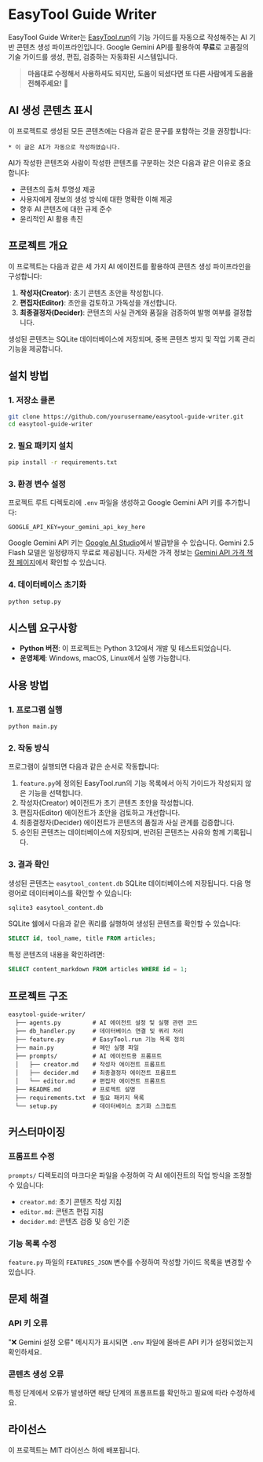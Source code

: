 # EasyTool Guide Writer

EasyTool Guide Writer는 [EasyTool.run](https://easytool.run)의 기능 가이드를 자동으로 작성해주는 AI 기반 콘텐츠 생성 파이프라인입니다. Google Gemini API를 활용하여 **무료**로 고품질의 기술 가이드를 생성, 편집, 검증하는 자동화된 시스템입니다.

> **마음대로 수정해서 사용하셔도 되지만, 도움이 되셨다면 또 다른 사람에게 도움을 전해주세요!** 💖

## AI 생성 콘텐츠 표시

이 프로젝트로 생성된 모든 콘텐츠에는 다음과 같은 문구를 포함하는 것을 권장합니다:

```
* 이 글은 AI가 자동으로 작성하였습니다.
```

AI가 작성한 콘텐츠와 사람이 작성한 콘텐츠를 구분하는 것은 다음과 같은 이유로 중요합니다:
- 콘텐츠의 출처 투명성 제공
- 사용자에게 정보의 생성 방식에 대한 명확한 이해 제공
- 향후 AI 콘텐츠에 대한 규제 준수
- 윤리적인 AI 활용 촉진

## 프로젝트 개요

이 프로젝트는 다음과 같은 세 가지 AI 에이전트를 활용하여 콘텐츠 생성 파이프라인을 구성합니다:

1. **작성자(Creator)**: 초기 콘텐츠 초안을 작성합니다.
2. **편집자(Editor)**: 초안을 검토하고 가독성을 개선합니다.
3. **최종결정자(Decider)**: 콘텐츠의 사실 관계와 품질을 검증하여 발행 여부를 결정합니다.

생성된 콘텐츠는 SQLite 데이터베이스에 저장되며, 중복 콘텐츠 방지 및 작업 기록 관리 기능을 제공합니다.

## 설치 방법

### 1. 저장소 클론

```bash
git clone https://github.com/yourusername/easytool-guide-writer.git
cd easytool-guide-writer
```

### 2. 필요 패키지 설치

```bash
pip install -r requirements.txt
```

### 3. 환경 변수 설정

프로젝트 루트 디렉토리에 `.env` 파일을 생성하고 Google Gemini API 키를 추가합니다:

```
GOOGLE_API_KEY=your_gemini_api_key_here
```

Google Gemini API 키는 [Google AI Studio](https://aistudio.google.com/apikey)에서 발급받을 수 있습니다. Gemini 2.5 Flash 모델은 일정량까지 무료로 제공됩니다. 자세한 가격 정보는 [Gemini API 가격 책정 페이지](https://ai.google.dev/gemini-api/docs/pricing?hl=ko#gemini-2.5-flash)에서 확인할 수 있습니다.

### 4. 데이터베이스 초기화

```bash
python setup.py
```

## 시스템 요구사항

- **Python 버전**: 이 프로젝트는 Python 3.12에서 개발 및 테스트되었습니다.
- **운영체제**: Windows, macOS, Linux에서 실행 가능합니다.

## 사용 방법

### 1. 프로그램 실행

```bash
python main.py
```

### 2. 작동 방식

프로그램이 실행되면 다음과 같은 순서로 작동합니다:

1. `feature.py`에 정의된 EasyTool.run의 기능 목록에서 아직 가이드가 작성되지 않은 기능을 선택합니다.
2. 작성자(Creator) 에이전트가 초기 콘텐츠 초안을 작성합니다.
3. 편집자(Editor) 에이전트가 초안을 검토하고 개선합니다.
4. 최종결정자(Decider) 에이전트가 콘텐츠의 품질과 사실 관계를 검증합니다.
5. 승인된 콘텐츠는 데이터베이스에 저장되며, 반려된 콘텐츠는 사유와 함께 기록됩니다.

### 3. 결과 확인

생성된 콘텐츠는 `easytool_content.db` SQLite 데이터베이스에 저장됩니다. 다음 명령어로 데이터베이스를 확인할 수 있습니다:

```bash
sqlite3 easytool_content.db
```

SQLite 쉘에서 다음과 같은 쿼리를 실행하여 생성된 콘텐츠를 확인할 수 있습니다:

```sql
SELECT id, tool_name, title FROM articles;
```

특정 콘텐츠의 내용을 확인하려면:

```sql
SELECT content_markdown FROM articles WHERE id = 1;
```

## 프로젝트 구조

```
easytool-guide-writer/
  ├── agents.py         # AI 에이전트 설정 및 실행 관련 코드
  ├── db_handler.py     # 데이터베이스 연결 및 쿼리 처리
  ├── feature.py        # EasyTool.run 기능 목록 정의
  ├── main.py           # 메인 실행 파일
  ├── prompts/          # AI 에이전트용 프롬프트
  │   ├── creator.md    # 작성자 에이전트 프롬프트
  │   ├── decider.md    # 최종결정자 에이전트 프롬프트
  │   └── editor.md     # 편집자 에이전트 프롬프트
  ├── README.md         # 프로젝트 설명
  ├── requirements.txt  # 필요 패키지 목록
  └── setup.py          # 데이터베이스 초기화 스크립트
```

## 커스터마이징

### 프롬프트 수정

`prompts/` 디렉토리의 마크다운 파일을 수정하여 각 AI 에이전트의 작업 방식을 조정할 수 있습니다:

- `creator.md`: 초기 콘텐츠 작성 지침
- `editor.md`: 콘텐츠 편집 지침
- `decider.md`: 콘텐츠 검증 및 승인 기준

### 기능 목록 수정

`feature.py` 파일의 `FEATURES_JSON` 변수를 수정하여 작성할 가이드 목록을 변경할 수 있습니다.

## 문제 해결

### API 키 오류

"❌ Gemini 설정 오류" 메시지가 표시되면 `.env` 파일에 올바른 API 키가 설정되었는지 확인하세요.

### 콘텐츠 생성 오류

특정 단계에서 오류가 발생하면 해당 단계의 프롬프트를 확인하고 필요에 따라 수정하세요.

## 라이선스

이 프로젝트는 MIT 라이선스 하에 배포됩니다.
